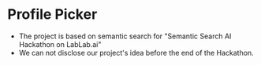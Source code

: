 # Profile Picker
* The project is based on semantic search for "Semantic Search AI Hackathon on LabLab.ai"
* We can not disclose our project's idea before the end of the Hackathon.
